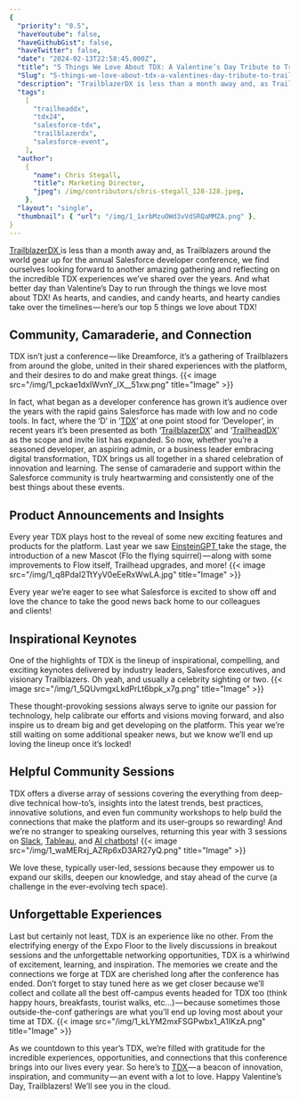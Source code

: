 ```yaml
---
{
  "priority": "0.5",
  "haveYoutube": false,
  "haveGithubGist": false,
  "haveTwitter": false,
  "date": "2024-02-13T22:58:45.000Z",
  "title": "5 Things We Love About TDX: A Valentine’s Day Tribute to Trailblazers",
  "Slug": "5-things-we-love-about-tdx-a-valentines-day-tribute-to-trailblazers",
  "description": "TrailblazerDX is less than a month away and, as Trailblazers around the world gear up for the annual Salesforce developer conference, we find ourselves looking forward to another amazing gathering and reflecting on the incredible TDX experiences we’ve shared over the years..",
  "tags":
    [
      "trailheaddx",
      "tdx24",
      "salesforce-tdx",
      "trailblazerdx",
      "salesforce-event",
    ],
  "author":
    {
      "name": Chris Stegall,
      "title": Marketing Director,
      "jpeg": /img/contributors/chris-stegall_128-128.jpeg,
    },
  "layout": "single",
  "thumbnail": { "url": "/img/1_1xrbMzuOWd3vVdSRQaMMZA.png" },
}
---
```


[TrailblazerDX ](https://www.salesforce.com/trailblazerdx)is less than a month away and, as Trailblazers around the world gear up for the annual Salesforce developer conference, we find ourselves looking forward to another amazing gathering and reflecting on the incredible TDX experiences we’ve shared over the years.
And what better day than Valentine’s Day to run through the things we love most about TDX! As hearts, and candies, and candy hearts, and hearty candies take over the timelines — here’s our top 5 things we love about TDX!

## Community, Camaraderie, and Connection

TDX isn’t just a conference — like Dreamforce, it’s a gathering of Trailblazers from around the globe, united in their shared experiences with the platform, and their desires to do and make great things.
{{< image src="/img/1_pckae1dxlWvnY_IX__51xw.png" title="Image" >}}

In fact, what began as a developer conference has grown it’s audience over the years with the rapid gains Salesforce has made with low and no code tools. In fact, where the ‘D’ in ‘[TDX](https://www.salesforce.com/trailblazerdx)’ at one point stood for ‘Developer’, in recent years it’s been presented as both ‘[TrailblazerDX](https://www.salesforce.com/trailblazerdx)’ and ‘[TrailheadDX](https://www.salesforce.com/trailblazerdx)’ as the scope and invite list has expanded.
So now, whether you’re a seasoned developer, an aspiring admin, or a business leader embracing digital transformation, TDX brings us all together in a shared celebration of innovation and learning. The sense of camaraderie and support within the Salesforce community is truly heartwarming and consistently one of the best things about these events.

## Product Announcements and Insights

Every year TDX plays host to the reveal of some new exciting features and products for the platform. Last year we saw [EinsteinGPT ](https://www.salesforce.com/news/press-releases/2023/03/07/einstein-generative-ai/)take the stage, the introduction of a new Mascot (Flo the flying squirrel) — along with some improvements to Flow itself, Trailhead upgrades, and more!
{{< image src="/img/1_q8PdaI2TtYyV0eEeRxWwLA.jpg" title="Image" >}}

Every year we’re eager to see what Salesforce is excited to show off and love the chance to take the good news back home to our colleagues and clients!

## Inspirational Keynotes

One of the highlights of TDX is the lineup of inspirational, compelling, and exciting keynotes delivered by industry leaders, Salesforce executives, and visionary Trailblazers. Oh yeah, and usually a celebrity sighting or two.
{{< image src="/img/1_5QUvmgxLkdPrLt6bpk_x7g.png" title="Image" >}}

These thought-provoking sessions always serve to ignite our passion for technology, help calibrate our efforts and visions moving forward, and also inspire us to dream big and get developing on the platform. This year we’re still waiting on some additional speaker news, but we know we’ll end up loving the lineup once it’s locked!

## Helpful Community Sessions

TDX offers a diverse array of sessions covering the everything from deep-dive technical how-to’s, insights into the latest trends, best practices, innovative solutions, and even fun community workshops to help build the connections that make the platform and its user-groups so rewarding! And we’re no stranger to speaking ourselves, returning this year with 3 sessions on [Slack](https://reg.salesforce.com/flow/plus/tdx24/sessioncatalog/page/Catalog?_ga=2.49532582.1685950131.1707777742-1627426254.1707170226&search=rodriguez), [Tableau](https://reg.salesforce.com/flow/plus/tdx24/sessioncatalog/page/Catalog?_ga=2.49532582.1685950131.1707777742-1627426254.1707170226&search=stegall), and [AI chatbots](https://reg.salesforce.com/flow/plus/tdx24/sessioncatalog/page/Catalog?_ga=2.49532582.1685950131.1707777742-1627426254.1707170226&search=kaufman)!
{{< image src="/img/1_waMERxj_AZRp6xD3AR27yQ.png" title="Image" >}}

We love these, typically user-led, sessions because they empower us to expand our skills, deepen our knowledge, and stay ahead of the curve (a challenge in the ever-evolving tech space).

## Unforgettable Experiences

Last but certainly not least, TDX is an experience like no other. From the electrifying energy of the Expo Floor to the lively discussions in breakout sessions and the unforgettable networking opportunities, TDX is a whirlwind of excitement, learning, and inspiration. The memories we create and the connections we forge at TDX are cherished long after the conference has ended. Don’t forget to stay tuned here as we get closer because we’ll collect and collate all the best off-campus events headed for TDX too (think happy hours, breakfasts, tourist walks, etc…) — because sometimes those outside-the-conf gatherings are what you’ll end up loving most about your time at TDX.
{{< image src="/img/1_kLYM2mxFSGPwbx1_A1IKzA.png" title="Image" >}}

As we countdown to this year’s TDX, we’re filled with gratitude for the incredible experiences, opportunities, and connections that this conference brings into our lives every year.
So here’s to [TDX ](https://www.salesforce.com/trailblazerdx)— a beacon of innovation, inspiration, and community — an event with a lot to love. Happy Valentine’s Day, Trailblazers!
We’ll see you in the cloud.
